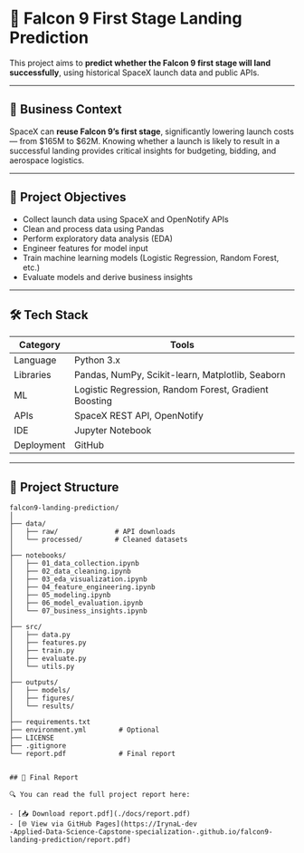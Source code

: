 # 🚀 Falcon 9 First Stage Landing Prediction

This project aims to **predict whether the Falcon 9 first stage will land successfully**, using historical SpaceX launch data and public APIs.

---

## 💼 Business Context

SpaceX can **reuse Falcon 9’s first stage**, significantly lowering launch costs — from $165M to $62M. Knowing whether a launch is likely to result in a successful landing provides critical insights for budgeting, bidding, and aerospace logistics.

---

## 🎯 Project Objectives

- Collect launch data using SpaceX and OpenNotify APIs
- Clean and process data using Pandas
- Perform exploratory data analysis (EDA)
- Engineer features for model input
- Train machine learning models (Logistic Regression, Random Forest, etc.)
- Evaluate models and derive business insights

---

## 🛠️ Tech Stack

| Category | Tools |
|---------|-------|
| Language | Python 3.x |
| Libraries | Pandas, NumPy, Scikit-learn, Matplotlib, Seaborn |
| ML | Logistic Regression, Random Forest, Gradient Boosting |
| APIs | SpaceX REST API, OpenNotify |
| IDE | Jupyter Notebook |
| Deployment | GitHub |


---

## 📁 Project Structure

```text
falcon9-landing-prediction/
│
├── data/
│   ├── raw/              # API downloads
│   └── processed/        # Cleaned datasets
│
├── notebooks/
│   ├── 01_data_collection.ipynb
│   ├── 02_data_cleaning.ipynb
│   ├── 03_eda_visualization.ipynb
│   ├── 04_feature_engineering.ipynb
│   ├── 05_modeling.ipynb
│   ├── 06_model_evaluation.ipynb
│   └── 07_business_insights.ipynb
│
├── src/
│   ├── data.py
│   ├── features.py
│   ├── train.py
│   ├── evaluate.py
│   └── utils.py
│
├── outputs/
│   ├── models/
│   ├── figures/
│   └── results/
│
├── requirements.txt
├── environment.yml        # Optional
├── LICENSE
├── .gitignore
└── report.pdf             # Final report 


## 📄 Final Report

🔍 You can read the full project report here:

- [📥 Download report.pdf](./docs/report.pdf)
- [🌐 View via GitHub Pages](https://IrynaL-dev
-Applied-Data-Science-Capstone-specialization-.github.io/falcon9-landing-prediction/report.pdf)
